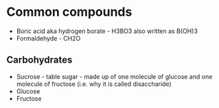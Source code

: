 # Common compounds

- Boric acid aka hydrogen borate - H3BO3 also written as B(OH)3
- Formaldehyde - CH2O

## Carbohydrates

- Sucrose - table sugar - made up of one molecule of glucose and one molecule of fructose (i.e. why it is called disaccharide)
- Glucose
- Fructose
